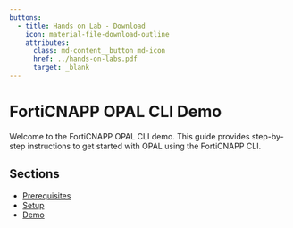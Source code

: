 ```yaml
---
buttons:
  - title: Hands on Lab - Download
    icon: material-file-download-outline
    attributes:
      class: md-content__button md-icon
      href: ../hands-on-labs.pdf
      target: _blank
---
```


# FortiCNAPP OPAL CLI Demo

Welcome to the FortiCNAPP OPAL CLI demo. This guide provides step-by-step instructions to get started with OPAL using the FortiCNAPP CLI.

## Sections

- [Prerequisites](00-prerequisites.md)
- [Setup](01-setup.md)
- [Demo](02-demo.md)
